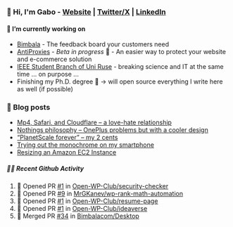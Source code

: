 ### 👋 Hi, I'm Gabo - [Website](https://gkanev.com) | [Twitter/X](https://twitter.com/mrgkanev) | [LinkedIn](https://www.linkedin.com/in/mrgkanev)

#### 🔭 I’m currently working on
- [Bimbala](https://bimbala.com/)  - The feedback board your customers need
- [AntiProxies](https://antiproxies.com/) - *Beta in progress* 🚀 -  An easier way to protect your website and e-commerce solution
- [IEEE Student Branch of Uni Ruse](https://github.com/IEEE-Student-Branch-of-Uni-Ruse) - breaking science and IT at the same time ... on purpose ...
- Finishing my Ph.D. degree 🤔 -> will open source everything I write here as well (if possible)

### 📖 Blog posts
<!-- BLOG-POST-LIST:START -->
- [Mp4, Safari, and Cloudflare – a love-hate relationship](https://gkanev.com/posts/mp4-safari-and-cloudflare-a-love-hate-relationship/)
- [Nothings philosophy – OnePlus problems but with a cooler design](https://gkanev.com/posts/nothings-philosophy-oneplus-problems-but-with-a-cooler-design/)
- [“PlanetScale forever” – my 2 cents](https://gkanev.com/posts/planetscale-forever-my-2-cents/)
- [Trying out the monochrome on my smartphone](https://gkanev.com/posts/trying-out-the-monochrome-on-my-smartphone/)
- [Resizing an Amazon EC2 Instance](https://gkanev.com/posts/resizing-an-amazon-ec2-instance/)
<!-- BLOG-POST-LIST:END -->

##### 🧑‍💻 Recent Github Activity

<!--START_SECTION:activity-->
1. 💪 Opened PR [#1](https://github.com/Open-WP-Club/security-checker/pull/1) in [Open-WP-Club/security-checker](https://github.com/Open-WP-Club/security-checker)
2. 💪 Opened PR [#9](https://github.com/MrGKanev/wp-rank-math-automation/pull/9) in [MrGKanev/wp-rank-math-automation](https://github.com/MrGKanev/wp-rank-math-automation)
3. 💪 Opened PR [#1](https://github.com/Open-WP-Club/resume-page/pull/1) in [Open-WP-Club/resume-page](https://github.com/Open-WP-Club/resume-page)
4. 💪 Opened PR [#1](https://github.com/Open-WP-Club/ideaverse/pull/1) in [Open-WP-Club/ideaverse](https://github.com/Open-WP-Club/ideaverse)
5. 🎉 Merged PR [#34](https://github.com/Bimbalacom/Desktop/pull/34) in [Bimbalacom/Desktop](https://github.com/Bimbalacom/Desktop)
<!--END_SECTION:activity-->
